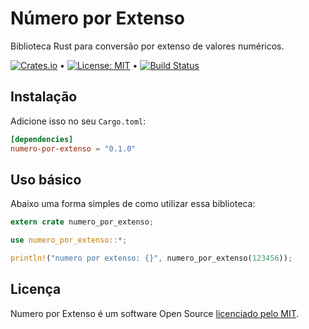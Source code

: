 # Número por Extenso

Biblioteca Rust para conversão por extenso de valores numéricos.

[![Crates.io](https://img.shields.io/crates/v/numero-por-extenso)](https://crates.io/crates/numero-por-extenso) &bull; [![License: MIT](https://img.shields.io/badge/License-MIT-yellow.svg)](https://github.com/andrelmlins/numero-por-extenso/blob/master/LICENSE) &bull; [![Build Status](https://travis-ci.com/andrelmlins/numero-por-extenso.svg?branch=master)](https://travis-ci.com/andrelmlins/numero-por-extenso)

## Instalação

Adicione isso no seu `Cargo.toml`:

```toml
[dependencies]
numero-por-extenso = "0.1.0"
```

## Uso básico

Abaixo uma forma simples de como utilizar essa biblioteca:

```rust
extern crate numero_por_extenso;

use numero_por_extenso::*;

println!("numero por extenso: {}", numero_por_extenso(123456));
```

## Licença

Numero por Extenso é um software Open Source [licenciado pelo MIT](https://github.com/andrelmlins/numero-por-extenso/blob/master/LICENSE).
